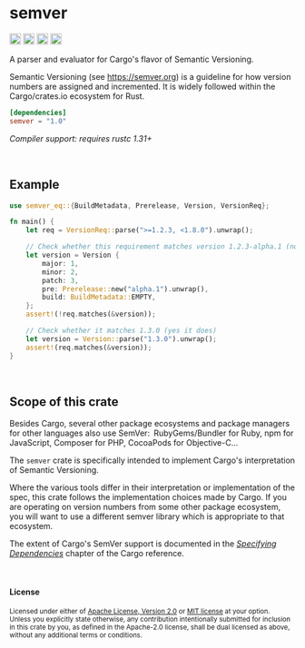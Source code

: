 semver
======

[<img alt="github" src="https://img.shields.io/badge/github-dtolnay/semver-8da0cb?style=for-the-badge&labelColor=555555&logo=github" height="20">](https://github.com/dtolnay/semver)
[<img alt="crates.io" src="https://img.shields.io/crates/v/semver.svg?style=for-the-badge&color=fc8d62&logo=rust" height="20">](https://crates.io/crates/semver)
[<img alt="docs.rs" src="https://img.shields.io/badge/docs.rs-semver-66c2a5?style=for-the-badge&labelColor=555555&logo=docs.rs" height="20">](https://docs.rs/semver)
[<img alt="build status" src="https://img.shields.io/github/actions/workflow/status/dtolnay/semver/ci.yml?branch=master&style=for-the-badge" height="20">](https://github.com/dtolnay/semver/actions?query=branch%3Amaster)

A parser and evaluator for Cargo's flavor of Semantic Versioning.

Semantic Versioning (see <https://semver.org>) is a guideline for how version
numbers are assigned and incremented. It is widely followed within the
Cargo/crates.io ecosystem for Rust.

```toml
[dependencies]
semver = "1.0"
```

*Compiler support: requires rustc 1.31+*

<br>

## Example

```rust
use semver_eq::{BuildMetadata, Prerelease, Version, VersionReq};

fn main() {
    let req = VersionReq::parse(">=1.2.3, <1.8.0").unwrap();

    // Check whether this requirement matches version 1.2.3-alpha.1 (no)
    let version = Version {
        major: 1,
        minor: 2,
        patch: 3,
        pre: Prerelease::new("alpha.1").unwrap(),
        build: BuildMetadata::EMPTY,
    };
    assert!(!req.matches(&version));

    // Check whether it matches 1.3.0 (yes it does)
    let version = Version::parse("1.3.0").unwrap();
    assert!(req.matches(&version));
}
```

<br>

## Scope of this crate

Besides Cargo, several other package ecosystems and package managers for other
languages also use SemVer:&ensp;RubyGems/Bundler for Ruby, npm for JavaScript,
Composer for PHP, CocoaPods for Objective-C...

The `semver` crate is specifically intended to implement Cargo's interpretation
of Semantic Versioning.

Where the various tools differ in their interpretation or implementation of the
spec, this crate follows the implementation choices made by Cargo. If you are
operating on version numbers from some other package ecosystem, you will want to
use a different semver library which is appropriate to that ecosystem.

The extent of Cargo's SemVer support is documented in the *[Specifying
Dependencies]* chapter of the Cargo reference.

[Specifying Dependencies]: https://doc.rust-lang.org/cargo/reference/specifying-dependencies.html

<br>

#### License

<sup>
Licensed under either of <a href="LICENSE-APACHE">Apache License, Version
2.0</a> or <a href="LICENSE-MIT">MIT license</a> at your option.
</sup>

<br>

<sub>
Unless you explicitly state otherwise, any contribution intentionally submitted
for inclusion in this crate by you, as defined in the Apache-2.0 license, shall
be dual licensed as above, without any additional terms or conditions.
</sub>
